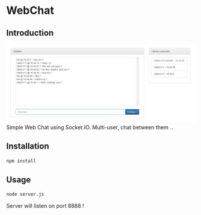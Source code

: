 WebChat
======================

Introduction
------------
![alt text](https://raw.githubusercontent.com/jorisbertomeu/WebChat/master/res/WebChat.png "WenChat Screen")
Simple Web Chat using Socket.IO. Multi-user, chat between them ..

Installation
------------
```sh
npm install
```

Usage
------
```sh
node server.js
```
Server will listen on port 8888 !

